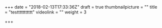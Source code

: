 +++
date = "2018-02-13T17:33:36Z"
draft = true
thumbnailpicture = ""
title = "testtttttttttt"
videolink = ""
weight = 3

+++
